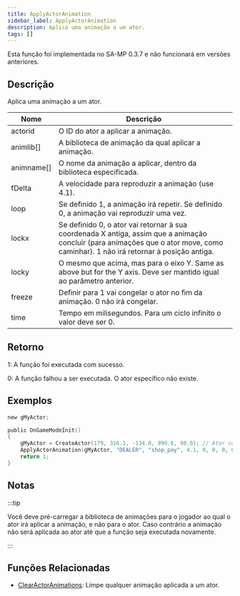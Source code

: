 ```yaml
---
title: ApplyActorAnimation
sidebar_label: ApplyActorAnimation
description: Aplica uma animação a um ator.
tags: []
---
```


Esta função foi implementada no SA-MP 0.3.7 e não funcionará em versões anteriores.

## Descrição

Aplica uma animação a um ator.

| Nome       | Descrição                                                                                                                                                                         |
| ---------- | --------------------------------------------------------------------------------------------------------------------------------------------------------------------------------- |
| actorid    | O ID do ator a aplicar a animação.                                                                                                                                                |
| animlib[]  | A biblioteca de animação da qual aplicar a animação.                                                                                                                              |
| animname[] | O nome da animação a aplicar, dentro da biblioteca especificada.                                                                                                                  |
| fDelta     | A velocidade para reproduzir a animação (use 4.1).                                                                                                                                |
| loop       | Se definido 1, a animação irá repetir. Se definido 0, a animação vai reproduzir uma vez.                                                                                          |
| lockx      | Se definido 0, o ator vai retornar à sua coordenada X antiga, assim que a animação concluir (para animações que o ator move, como caminhar). 1 não irá retornar à posição antiga. |
| locky      | O mesmo que acima, mas para o eixo Y. Same as above but for the Y axis. Deve ser mantido igual ao parâmetro anterior.                                                             |
| freeze     | Definir para 1 vai congelar o ator no fim da animação. 0 não irá congelar.                                                                                                        |
| time       | Tempo em milisegundos. Para um ciclo infinito o valor deve ser 0.                                                                                                                 |

## Retorno

1: A função foi executada com sucesso.

0: A função falhou a ser executada. O ator específico não existe.

## Exemplos

```c
new gMyActor;

public OnGameModeInit()
{
    gMyActor = CreateActor(179, 316.1, -134.0, 999.6, 90.0); // Ator como vendedor na Ammunation
    ApplyActorAnimation(gMyActor, "DEALER", "shop_pay", 4.1, 0, 0, 0, 0, 0); // Anim de pagamento
    return 1;
}
```

## Notas

:::tip

Você deve pré-carregar a biblioteca de animações para o jogador ao qual o ator irá aplicar a animação, e não para o ator. Caso contrário a animação não será aplicada ao ator até que a função seja executada novamente.

:::

## Funções Relacionadas

- [ClearActorAnimations](ClearActorAnimations.md): Limpe qualquer animação aplicada a um ator.
